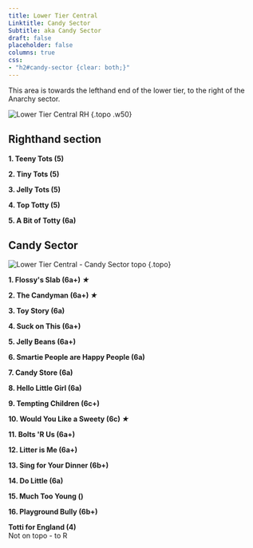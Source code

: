 ```yaml
---
title: Lower Tier Central
Linktitle: Candy Sector
Subtitle: aka Candy Sector
draft: false
placeholder: false
columns: true
css:
- "h2#candy-sector {clear: both;}"
---
```


This area is towards the lefthand end of the lower tier, to the right of the Anarchy sector.

![Lower Tier Central RH](/img/peak/buxton/HHLT-Central-RH.jpg)
{.topo .w50}

## Righthand section

**1. Teeny Tots (5)**

**2. Tiny Tots (5)**

**3. Jelly Tots (5)**

**4. Top Totty (5)**

**5. A Bit of Totty (6a)**

## Candy Sector


![Lower Tier Central - Candy Sector topo](/img/peak/buxton/hh-lower-tier-candy-sector.jpg)
{.topo}



**1. Flossy's Slab (6a+) *★***  

**2. The Candyman (6a+) *★***  

**3. Toy Story (6a)**

**4. Suck on This (6a+)**

**5. Jelly Beans (6a+)**

**6. Smartie People are Happy People (6a)**

**7. Candy Store (6a)**

**8. Hello Little Girl (6a)**

**9. Tempting Children (6c+)**

**10. Would You Like a Sweety (6c) *★***  

**11. Bolts 'R Us (6a+)**

**12. Litter is Me (6a+)**

**13. Sing for Your Dinner (6b+)**

**14. Do Little (6a)**

**15. Much Too Young ()**

**16. Playground Bully (6b+)**

**Totti for England (4)**  
Not on topo - to R
